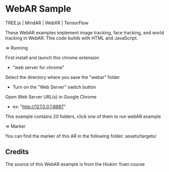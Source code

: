 WebAR Sample 
============
TREE.js | MindAR | WebXR | TensorFlow

These WebAR examples implement image tracking, face tracking, and world tracking in WebAR. This code builds with HTML and JavaScript.

=> Running 

First install and launch this chrome extension 
- "web server for chrome"

Select the directory where you save the "webar" folder
- Turn on the "Web Server" switch button

Open Web Server URL(s) in Google Chrome
- ex: "http://127.0.0.1:8887"

This example contains 20 folders, click one of them to run webAR example

=> Marker

You can find the marker of this AR in the following folder: assets/targets/

Credits
-------

The source of this WebAR example is from the Hiukim Yuen course
 